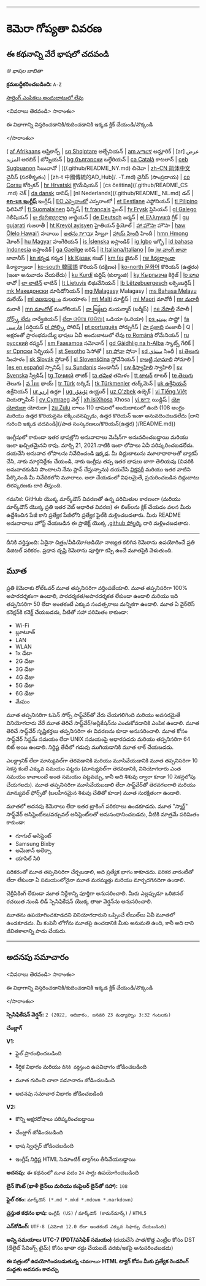 
***

# కెమెరా గోప్యతా వివరణ

## ఈ కథనాన్ని వేరే భాషలో చదవండి

_🌐 భాషల జాబితా_

**క్రమబద్ధీకరించబడింది:** `A-Z`

[సార్టింగ్ ఎంపికలు అందుబాటులో లేవు](https://github.com/seanpm2001/Camera-privacy-specification/)

<వివరాలు తెరవండి> సారాంశం> <p>ఈ విభాగాన్ని విస్తరించడానికి/కుదించడానికి ఇక్కడ క్లిక్ చేయండి/నొక్కండి</p></సారాంశం>

( [af Afrikaans](/.github/README_AF.md) ఆఫ్రికాన్స్ | [sq Shqiptare](/.github/README_SQ.md) అల్బేనియన్ | [am አማርኛ](/.github/README_AM.md) అమ్హారిక్ | [ar] عرض المزيد అరబిక్ | బోస్నియన్ | [bg български](/.github/README_BG.md) బల్గేరియన్ | [ca Català](/.github/README_CA.md) కాటలాన్ | [ceb Sugbuanon](/.github/README_CEB.md) సిబువానో | ](/.github/README_NY.md) చిచెవా | [zh-CN 简体中文](/.github/README_ZH-CN.md) చైనీస్ (సరళీకృతం) | [zh-t 中國傳統的AD_Hub]/. -T.md) చైనీస్ (సాంప్రదాయ) | [co Corsu](/.github/README_CO.md) కోర్సికన్ | [hr Hrvatski](/.github/README_HR.md) క్రొయేషియన్ | [cs čeština](/.github/README_CS .md) చెక్ | [da dansk](README_DA.md) డానిష్ | [nl Nederlands](/.github/README_ NL.md) డచ్ | [**en-us ఇంగ్లీష్**](/.github/README.md) ఇంగ్లీష్ | [EO ఎస్పెరాంటో](/.github/README_EO.md) ఎస్పరాంటో | [et Eestlane](/.github/README_ET.md) ఎస్టోనియన్ | [tl Pilipino](/.github/README_TL.md) ఫిలిపినో | [fi Suomalainen](/.github/README_FI.md) ఫిన్నిష్ | [fr français](/.github/README_FR.md) ఫ్రెంచ్ | [fy Frysk](/.github/README_FY.md) ఫ్రిసియన్ | [gl Galego](/.github/README_GL.md) గెలీషియన్ | [కా ქართველი](/.github/README_KA) జార్జియన్ | [de Deutsch](/.github/README_DE.md) జర్మన్ | [el Ελληνικά](/.github/README_EL.md) గ్రీక్ | [gu gujarati](/.github/README_GU.md) గుజరాతీ | [ht Kreyòl ayisyen](/.github/README_HT.md) హైతియన్ క్రియోల్ | [హా హౌసా](/.github/README_HA.md) హౌసా | [haw Ōlelo Hawaiʻi](/.github/README_HAW.md) హవాయి | [అతను עִברִית](/.github/README_HE.md) హీబ్రూ | [హాయ్ హిందీ](/.github/README_HI.md) హిందీ | [hmn Hmong](/.github/README_HMN.md) మోంగ్ | [hu Magyar](/.github/README_HU.md) హంగేరియన్ | [is Íslenska](/.github/README_IS.md) ఐస్లాండిక్ | [ig Igbo](/.github/README_IG.md) ఇగ్బో | [id bahasa Indonesia](/.github/README_ID.md) ఐస్లాండిక్ | [ga Gaeilge](/.github/README_GA.md) ఐరిష్ | [it Italiana/Italiano](/.github/README_IT.md) | [జ [jw వాంగ్ జావా](/.github/README_JW.md) జావానీస్ | [kn కన్నడ](/.github/README_KN.md) కన్నడ | [kk Қазақ](/.github/README_KK.md) కజఖ్ | [km ខ្មែរ](/.github/README_KM.md) ఖైమర్ | [rw కిన్యర్వాండా](/.github/README_RW.md) కిన్యార్వాండా | [ko-south 韓國語](/.github/README_KO_SOUTH.md) కొరియన్ (దక్షిణం) | [ko-north 문화어](README_KO_NORTH.md) కొరియన్ (ఉత్తరం) (ఇంకా అనువాదం చేయలేదు) | [ku Kurdî](/.github/README_KU.md) కుర్దిష్ (కుర్మాంజి) | [ky Кыргызча](/.github/README_KY.md) కిర్గిజ్ | [lo ລາວ](/.github/README_LO.md) లావో | [లా లాటిన్](/.github/README_LA.md) లాటిన్ | [lt Lietuvis](/.github/README_LT.md) లిథువేనియన్ | [lb Lëtzebuergesch](/.github/README_LB.md) లక్సెంబర్గిష్ | [mk Македонски](/.github/README_MK.md) మాసిడోనియన్ | [mg Malagasy](/.github/README_MG.md) Malagasy | [ms Bahasa Melayu](/.github/README_MS.md) మలేయ్ | [ml മലയാളం](/.github/README_ML.md) మలయాళం | [mt Malti](/.github/README_MT.md) మాల్టీస్ | [mi Maori](/.github/README_MI.md) మావోరీ | [mr మరాఠీ](/.github/README_MR.md) మరాఠీ | [mn మాంగోల్](/.github/README_MN.md) మంగోలియన్ | [నా မြန်မာ](/.github/README_MY.md) మయన్మార్ (బర్మీస్) | [ne నేపాలీ](/.github/README_NE.md) నేపాలీ | [నోర్స్క్ లేదు](/.github/README_NO.md) నార్వేజియన్ | [లేదా ଓଡିଆ (ଓଡିଆ)](/.github/README_OR.md) ఒడియా (ఒరియా) | [ps پښتو](/.github/README_PS.md) పాష్టో | [fa فارسی](/.github/README_FA.md) |పర్షియన్ [pl పోల్స్కి](/.github/README_PL.md) పోలిష్ | [pt português](/.github/README_PT.md) పోర్చుగీస్ | [పా ప్రజాబి](/.github/README_PA.md) పంజాబీ | Q | అక్షరంతో ప్రారంభమయ్యే భాషలు ఏవీ అందుబాటులో లేవు [ro Română](/.github/README_RO.md) రోమేనియన్ | [ru русский](/.github/README_RU.md) రష్యన్ | [sm Faasamoa](/.github/README_SM.md) సమోవాన్ | [gd Gàidhlig na h-Alba](/.github/README_GD.md) స్కాట్స్ గేలిక్ | [sr Српски](/.github/README_SR.md) సెర్బియన్ | [st Sesotho](/.github/README_ST.md) సెసోతో | [sn షోనా](/.github/README_SN.md) షోనా | [sd سنڌي](/.github/README_SD.md) సింధీ | [si తెలుగు](/.github/README_SI.md) సింహళం | [sk Slovák](/.github/README_SK.md) స్లోవాక్ | [sl Slovenščina](/.github/README_SL.md) స్లోవేనియన్ | [కాబట్టి సూమాలి](/.github/README_SO.md) సోమాలి | [[es en español](/.github/README_ES.md) స్పానిష్ | [su Sundanis](/.github/README_SU.md) సుండానీస్ | [sw కిస్వాహిలి](/.github/README_SW.md) స్వాహిలి | [sv Svenska](/.github/README_SV.md) స్వీడిష్ | [tg Тоҷикӣ](/.github/README_TG.md) తాజిక్ | [ta తమిళ](/.github/README_TA.md) తమిళం | [tt టాటర్](/.github/README_TT.md) టాటర్ | [te తెలుగు](/.github/README_TE.md) తెలుగు | [వ ไทย](/.github/README_TH.md) థాయ్ | [tr Türk](/.గితుb/README_TR.md) టర్కిష్ | [tk Türkmenler](/.github/README_TK.md) తుర్క్‌మెన్ | [uk ఉక్రేనియన్](/.github/README_UK.md) ఉక్రేనియన్ | [ur اردو](/.github/README_UR.md) ఉర్దూ | [ug ئۇيغۇر](/.github/README_UG.md) ఉయ్ఘుర్ | [uz O'zbek](/.github/README_UZ.md) ఉజ్బెక్ | [vi Tiếng Việt](/.github/README_VI.md) వియత్నామీస్ | [cy Cymraeg](/.github/README_CY.md) వెల్ష్ | [xh isiXhosa](/.github/README_XH.md) Xhosa | [yi ידיש](/.github/README_YI.md) యిడ్డిష్ | [యో యోరుబా](/.github/README_YO.md) యోరుబా | [zu Zulu](/.github/README_ZU.md) జూలు 110 భాషలలో అందుబాటులో ఉంది (108 ఆంగ్లం మరియు ఉత్తర కొరియన్లను లెక్కించనప్పుడు, ఉత్తర కొరియన్ ఇంకా అనువదించబడలేదు [దాని గురించి ఇక్కడ చదవండి](/పాత సంస్కరణలు/కొరియన్(ఉత్తర) )/README.md))

ఇంగ్లీషులో కాకుండా ఇతర భాషల్లోని అనువాదాలు మెషీన్‌గా అనువదించబడ్డాయి మరియు ఇంకా ఖచ్చితమైనవి కావు. మార్చి 21, 2021 నాటికి ఇంకా లోపాలు ఏవీ పరిష్కరించబడలేదు. దయచేసి అనువాద లోపాలను నివేదించండి [ఇక్కడ](https://github.com/seanpm2001/SeansLifeArchive_Extras_Wikipedia/issues/). మీ దిద్దుబాటును మూలాధారాలతో బ్యాకప్ చేసి, నాకు మార్గనిర్దేశం చేయండి, నాకు ఇంగ్లీషు తప్ప ఇతర భాషలు బాగా తెలియవు (చివరికి అనువాదకుడిని పొందాలని నేను ప్లాన్ చేస్తున్నాను) దయచేసి [విక్షనరీ](https://en.wiktionary.org) మరియు ఇతర వాటిని పేర్కొనండి మీ నివేదికలోని మూలాలు. అలా చేయడంలో విఫలమైతే, ప్రచురించబడిన దిద్దుబాటు తిరస్కరణకు దారి తీస్తుంది.

గమనిక: GitHub యొక్క మార్క్‌డౌన్ వివరణతో ఉన్న పరిమితుల కారణంగా (మరియు మార్క్‌డౌన్ యొక్క ప్రతి ఇతర వెబ్ ఆధారిత వివరణ) ఈ లింక్‌లను క్లిక్ చేయడం వలన మీరు ఉద్దేశించిన పేజీ కాని ప్రత్యేక పేజీలోని ప్రత్యేక ఫైల్‌కి మళ్లించబడతారు. మీరు README అనువాదాలు హోస్ట్ చేయబడిన ఈ ప్రాజెక్ట్ యొక్క [.github ఫోల్డర్](/.github/)కి దారి మళ్లించబడతారు.

</details>

---

దీనికి వర్తిస్తుంది: ఏదైనా చిత్రం/వీడియో/ఆడియో నాణ్యత కలిగిన కెమెరాను ఉపయోగించే ప్రతి డిజిటల్ పరికరం. ప్రధాన దృష్టి కెమెరాను పూర్తిగా కప్పి ఉంచే మూతపైకి వెళుతుంది.

## మూత

ప్రతి కెమెరాకు రోల్‌ఓవర్ మూత తప్పనిసరిగా వర్తింపజేయాలి. మూత తప్పనిసరిగా 100% అపారదర్శకంగా ఉండాలి, పారదర్శకత/అపారదర్శకత లేకుండా ఉండాలి మరియు ఇది తప్పనిసరిగా 50 లేదా అంతకంటే ఎక్కువ సంవత్సరాలు మన్నికగా ఉండాలి. మూత ఏ వైర్‌లెస్ కనెక్షన్‌కి కనెక్ట్ చేయబడదు, వీటితో సహా పరిమితం కాకుండా:

- Wi-Fi
- బ్లూటూత్
- LAN
- WLAN
- 1x డేటా
- 2G డేటా
- 3G డేటా
- 4G డేటా
- 5G డేటా
- 6G డేటా
- మేఘం

మూత తప్పనిసరిగా ఓపెన్ సోర్స్ సాఫ్ట్‌వేర్‌తో వేరు చేయగలిగింది మరియు అవసరమైతే వినియోగదారు వేరే మూత తెరిచే సాఫ్ట్‌వేర్/అప్లికేషన్‌ను ఎంచుకోవడానికి ఎంపిక ఉండాలి. మూత తెరిచే సాఫ్ట్‌వేర్ సృష్టికర్తలు తప్పనిసరిగా ఈ వివరణను కూడా అనుసరించాలి. మూత కోసం సాఫ్ట్‌వేర్ సిస్టమ్ సమయం లేదా UNIX సమయంపై ఆధారపడదు మరియు తప్పనిసరిగా 64 బిట్ అయి ఉండాలి. నిర్దిష్ట తేదీలో గడువు ముగియడానికి మూత లాక్ చేయబడదు.

ఎలక్ట్రానిక్ లేదా మాన్యువల్‌గా తెరవడానికి మరియు మూసివేయడానికి మూత తప్పనిసరిగా 10 సెకన్ల కంటే ఎక్కువ సమయం పట్టదు (మాన్యువల్‌గా తెరవడానికి, వినియోగదారు ఎంత సమయం కావాలంటే అంత సమయం పట్టవచ్చు, కానీ అది శిశువు ద్వారా కూడా 10 సెకన్లలోపు చేయగలదు). మూత తప్పనిసరిగా మూసివేయబడాలి లేదా సాఫ్ట్‌వేర్‌తో తెరవగలగాలి మరియు మాన్యువల్ ఫోర్స్‌తో (బలహీనమైన శిశువు చేతితో కూడా) మూత సురక్షితంగా ఉండాలి.

మూతలో అదనపు కెమెరాలు లేదా ఇతర ట్రాకింగ్ పరికరాలు ఉండకూడదు. మూత "స్మార్ట్" సాఫ్ట్‌వేర్ అసిస్టెంట్‌లు/వర్చువల్ అసిస్టెంట్‌లతో అనుసంధానించబడదు, వీటికి మాత్రమే పరిమితం కాకుండా:

* గూగుల్ అసిస్టెంట్
* Samsung Bixby
* అమెజాన్ అలెక్సా
* యాపిల్ సిరి

పరికరంతో మూత తప్పనిసరిగా చేర్చబడాలి, అది ప్రత్యేక భాగం కాకూడదు. పరికర వారంటీతో లేదా లేకుండా ఏ సమయంలోనైనా మూత మరమ్మత్తు మరియు మార్చదగినదిగా ఉండాలి.

చెర్రీపికింగ్ లేకుండా మూత నిర్దేశాన్ని పూర్తిగా అనుసరించాలి. మీరు ఎల్లప్పుడూ ఒరిజినల్ రచయిత నుండి లిడ్ స్పెసిఫికేషన్ యొక్క తాజా వెర్షన్‌ను అనుసరించాలి.

మూతను ఉపయోగించకూడదని వినియోగదారుని ఒప్పించే లేబుల్‌లు ఏవీ మూతలో ఉండకూడదు. మీ కంపెనీ లోగోను మూతపై ఉంచడానికి మీకు అనుమతి ఉంది, కానీ అది దాని జీవితకాలాన్ని పాడు చేయదు.

***

## అదనపు సమాచారం

<వివరాలు తెరవండి> సారాంశం> <p>ఈ విభాగాన్ని విస్తరించడానికి/కుదించడానికి ఇక్కడ క్లిక్ చేయండి/నొక్కండి</p></సారాంశం>

**స్పెసిఫికేషన్ వెర్షన్:** `2 (2022, ఆదివారం, జనవరి 23 మధ్యాహ్నం 3:32 గంటలకు)`

**చేంజ్లాగ్**

**V1:**

- ఫైల్ ప్రారంభించబడింది

- శీర్షిక విభాగం మరియు `దీనికి వర్తిస్తుంది` ఉపవిభాగం జోడించబడింది

- మూత గురించి చాలా సమాచారం జోడించబడింది

- అదనపు సమాచార విభాగం జోడించబడింది

**V2:**

- కొన్ని అక్షరదోషాలు పరిష్కరించబడ్డాయి

- చేంజ్లాగ్ జోడించబడింది

- భాష స్విచ్చర్ జోడించబడింది

- ఇంగ్లీష్ నిర్దిష్ట HTML సెమాంటిక్ ట్యాగ్‌లు తీసివేయబడ్డాయి

**అదనపు:** ఈ కథనంలో `మూత` పదం `24` సార్లు ఉపయోగించబడింది

**లైన్ కౌంట్ (ఖాళీ లైన్‌లు మరియు కంపైలర్ లైన్‌తో సహా):** `108`

**ఫైల్ రకం:** `మార్క్‌డౌన్ (*.md *.mkd *.mdown *.markdown)`

**ప్రస్తుత కథనం భాష:** `ఇంగ్లీష్ (US)` / `మార్క్‌డౌన్ (కామన్‌మార్క్)` / `HTML5`

**ఎన్‌కోడింగ్:** `UTF-8 (ఎమోజి 12.0 లేదా అంతకంటే ఎక్కువ సిఫార్సు చేయబడింది)`

**అన్ని సమయాలు UTC-7 (PDT/పసిఫిక్ సమయం)** (దయచేసి పాత/కొత్త ఎంట్రీల కోసం DST (డేలైట్ సేవింగ్స్ టైమ్) కోసం ఖాతా రద్దు చేయబడే వరకు/ఇకపై అనుసరించబడదు)

**ఈ పత్రంలో ఉపయోగించబడుతున్న `<వివరాలు>` HTML ట్యాగ్ కోసం మీకు ప్రత్యేక రెండరింగ్ మద్దతు అవసరం కావచ్చు**

</details>

***
